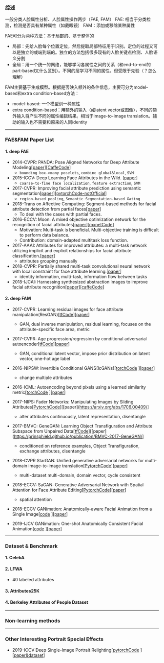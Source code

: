 ### 综述
一般分类人脸属性分析、人脸属性操作两步（FAE, FAM）
FAE: 相当于分类检测，检测是否具有某种属性（如戴眼镜）
FAM：添加或移除某种属性

FAE可分为两种方法：基于局部的、基于整体的
* 局部：先给人脸每个位置定位，然后提取局部特征用于识别。定位的过程又可以是独立的或端到端的。独立的方法包括很多现有的人脸关键点检测、人脸语义分割
* 全局：用一个统一的网络，能够学习各属性之间的关系（和end-to-end的part-based又什么区别）。不同的层学习不同的属性。但受限于先验（？怎么理解）


FAM主要基于生成模型。根据是否映入额外的条件信息，主要可分为model-based和extra condition-based方法：
* model-based: 一个模型训一种属性
* extra condition-based：用额外的输入（如latent vector或图像），不同的额外输入将产生不同的属性编辑结果。相当于image-to-image translation。辅助的输入也不需要和原来的人同identity
---

### FAE&FAM Paper List

#### 1. deep FAE
* 2014-CVPR: PANDA: Pose Aligned Networks for Deep Attribute Modeling\[[paper](
http://openaccess.thecvf.com/content_cvpr_2014/papers/Zhang_PANDA_Pose_Aligned_2014_CVPR_paper.pdf)\]\[[CaffeCode](https://github.com/facebookarchive/pose-aligned-deep-networks)\]
	- `bounding box->many poselets`, `combine global&local`, `SVM`
* 2015-ICCV: Deep Learning Face Attributes in the Wild. \[[paper](
https://www.cv-foundation.org/openaccess/content_iccv_2015/papers/Liu_Deep_Learning_Face_ICCV_2015_paper.pdf)\]
	- `coarse-to-fine face localization`, `feature extraction`, `SVM`
* 2017-CVPR: Improving facial attribute prediction using semantic segmentation\[[paper](https://arxiv.org/abs/1704.08740)\]\[[pytorchCode-notOfficial](https://github.com/nbansal90/Facial_attribute_segmentation)\]
	- `region-based pooling`, `Semantic Segmentation-based Gating`
* 2018-Trans on Affective Computing: Segment-based methods for facial attribute detection from partial faces\[[paper]()\]
	- To deal with the cases with partial faces.
* 2016-ECCV: Moon: A mixed objective optimization network for the recognition of facial attributes\[[paper](https://arxiv.org/pdf/1603.07027.pdf)\]\[[mxnetCode](https://github.com/tornadomeet/mxnet-face#face-attribute-prediction)\]
	- Motivation: Multi-task is beneficial. Multi-objective training is difficult to perform data balance.
	- Contribution: domain-adapted multitask loss function.
* 2017-AAAI: Attributes for improved attributes: a multi-task network utilizing implicit and explicit relationships for facial attribute classification.\[[paper](https://arxiv.org/abs/1604.07360)\]
	- attributes grouping manually 
* 2018-CVPR: Partially shared multi-task convolutional neural network with local constraint for face attribute learning.\[[paper](http://openaccess.thecvf.com/content_cvpr_2018/papers/Cao_Partially_Shared_Multi-Task_CVPR_2018_paper.pdf)\]
	- identity information, multi-task, information flow between tasks
* 2018-IJCAI: Harnessing synthesized abstraction images to improve facial attribute recognition\[[paper](http://www.yugangjiang.info/publication/18IJCAI-FacialAttributes.pdf)\]\[[caffeCode](https://github.com/TencentYoutuResearch/FaceAttribute-FAN)\]

#### 2. deep FAM
* 2017-CVPR: Learning residual images for face attribute manipulation(ResGAN)\[[tfCode](
https://github.com/MingtaoGuo/Learning-Residual-Images-for-Face-Attribute-Manipulation/blob/master/Face_Attribute_Manipulation.py)]\[[paper](https://arxiv.org/pdf/1612.05363.pdf)\]
	- GAN, dual inverse manipulation, residual learning, focuses on the
attribute-specific face area, metric

* 2017-CVPR: Age progression/regression by conditional adversarial autoencoder\[[tfCode](https://github.com/ZZUTK/Face-Aging-CAAE)]\[[paper](http://web.eecs.utk.edu/~zzhang61/docs/papers/2017_CVPR_Age.pdf)\]
	- GAN, conditional latent vector, impose prior distribution on latent vector, one-hot age label

* 2016-NIPSW: Invertible Conditional GANS(IcGANs)\[[torchCode](
https://github.com/Guim3/IcGAN)
]\[[paper](
https://arxiv.org/pdf/1611.06355.pdf)\]
	- change multiple attributes

* 2016-ICML: Autoencoding beyond pixels using a learned similarity metric\[[torchCode](
https://github.com/daQuincy/VAE-GAN-Autoencoding-Beyond-Pixels-Using-a-Similarity-Metric)
]\[[paper](
https://arxiv.org/pdf/1512.09300.pdf)\]

* 2017-NIPS: Fader Networks: Manipulating Images by Sliding Attributes\[[PytorchCode](https://github.com/facebookresearch/FaderNetworks)]\[[paper](https://arxiv.org/abs/1706.00409\]
	- alter attributes continuously, latent representation, disentangle

* 2017-BMVC: GeneGAN: Learning Object Transfiguration and Attribute Subspace from Unpaired Data\[[tfCode](https://github.com/Prinsphield/GeneGAN)]\[[paper](https://prinsphield.github.io/publication/BMVC-2017-GeneGAN\]
	- conditioned on reference examples, Object Transfiguration, exchange attributes, disentangle


* 2018-CVPR StarGAN: Unified generative
adversarial networks for multi-domain image-to-image
translation\[[PytorchCode](https://github.com/yunjey/stargan)]\[[paper](https://zpascal.net/cvpr2018/Choi_StarGAN_Unified_Generative_CVPR_2018_paper.pdf)\]
	- multi-dataset multi-domain, domain vector, cycle consistent

* 2018-ECCV: SaGAN: Generative Adversarial Network with Spatial Attention for Face Attribute Editing\[[PytorchCode](https://github.com/elvisyjlin/SpatialAttentionGAN)]\[[paper](http://openaccess.thecvf.com/content_ECCV_2018/papers/Gang_Zhang_Generative_Adversarial_Network_ECCV_2018_paper.pdf)\]
	- spatial attention

* 2018-ECCV GANimation: Anatomically-aware Facial Animation from a Single Image\[[code](
https://github.com/albertpumarola/GANimation.git)
]\[[paper](
https://arxiv.org/abs/1807.09251)\]

 * 2019-IJCV GANimation: One-shot Anatomically Consistent Facial Animation\[[code](
https://github.com/albertpumarola/GANimation)
]\[[paper](
https://link.springer.com/epdf/10.1007/s11263-019-01210-3?author_access_token=KkIt3ar1GHkWIUklAjsgjPe4RwlQNchNByi7wbcMAY5ihGyz3kHkS5TjreGbAhfYtSrG2LRv-m3aNgCcoyOIKZ9LB-hbGWZloUM-6WB9qaD_xmkWBVbaISYLi5wyD75JzmlGfeZlAtmoSH_FLE6wBQ%3D%3D)\]

---

### Dataset & Benchmark
#### 1. CelebA
#### 2. LFWA
* 40 labeled attributes
#### 3. Attributes25K
#### 4. Berkeley Attributes of People Dataset

---
### Non-learning methods

---
### Other Interesting Portrait Special Effects
* 2019-ICCV Deep Single-Image Portrait Relighting\[[pytorchCode](
https://github.com/zhhoper/DPR)
]\[[paper&dataset](
https://zhhoper.github.io/)\]